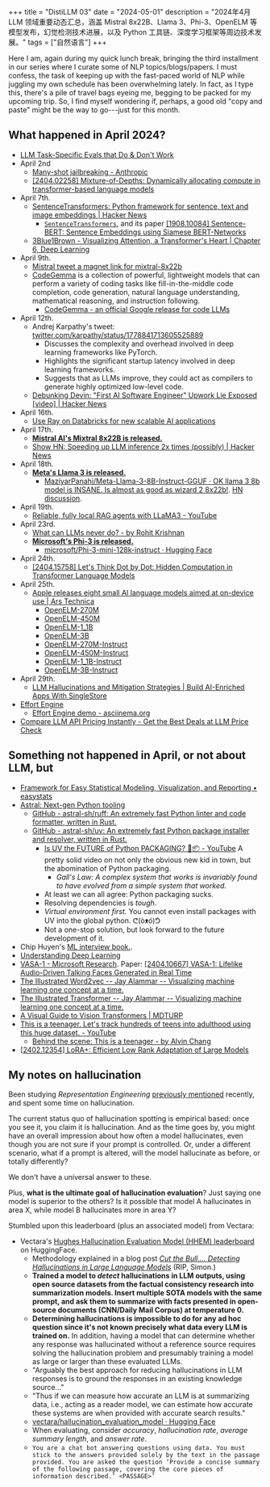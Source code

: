 +++
title = "DistiLLM 03"
date = "2024-05-01"
description = "2024年4月 LLM 领域重要动态汇总，涵盖 Mistral 8x22B、Llama 3、Phi-3、OpenELM 等模型发布，幻觉检测技术进展，以及 Python 工具链、深度学习框架等周边技术发展。"
tags = ["自然语言"]
+++

Here I am, again during my quick lunch break, bringing the third installment in our series where I curate some of NLP topics/blogs/papers. I must confess, the task of keeping up with the fast-paced world of NLP while juggling my own schedule has been overwhelming lately. In fact, as I type this, there's a pile of travel bags eyeing me, begging to be packed for my upcoming trip. So, I find myself wondering if, perhaps, a good old "copy and paste" might be the way to go---just for this month.

## What happened in April 2024?

- [LLM Task-Specific Evals that Do & Don't Work](https://eugeneyan.com/writing/evals/)
- April 2nd
  - [Many-shot jailbreaking - Anthropic](https://www.anthropic.com/research/many-shot-jailbreaking)
  - [\[2404.02258\] Mixture-of-Depths: Dynamically allocating compute in transformer-based language models](https://arxiv.org/abs/2404.02258)
- April 7th.
  - [SentenceTransformers: Python framework for sentence, text and image embeddings \| Hacker News](https://news.ycombinator.com/item?id=39959790)
    - [`SentenceTransformers`](https://sbert.net/), and its paper [\[1908.10084\] Sentence-BERT: Sentence Embeddings using Siamese BERT-Networks](https://arxiv.org/abs/1908.10084)
  - [3Blue1Brown - Visualizing Attention, a Transformer's Heart \| Chapter 6, Deep Learning](https://www.3blue1brown.com/lessons/attention)
- April 9th.
  - [Mistral tweet a magnet link for mixtral-8x22b](https://simonwillison.net/2024/Apr/10/mixtral-8x22b/)
  - [CodeGemma](https://ai.google.dev/gemma/docs/codegemma) is a collection of powerful, lightweight models that can perform a variety of coding tasks like fill-in-the-middle code completion, code generation, natural language understanding, mathematical reasoning, and instruction following.
    - [CodeGemma - an official Google release for code LLMs](https://huggingface.co/blog/codegemma)
- April 12th.
  - Andrej Karpathy's tweet: [twitter.com/karpathy/status/1778841713605525889](https://x.com/karpathy/status/1778841713605525889)
    - Discusses the complexity and overhead involved in deep learning frameworks like PyTorch.
    - Highlights the significant startup latency involved in deep learning frameworks.
    - Suggests that as LLMs improve, they could act as compilers to generate highly optimized low-level code.
  - [Debunking Devin: "First AI Software Engineer" Upwork Lie Exposed \[video\] \| Hacker News](https://news.ycombinator.com/item?id=40008109)
- April 16th.
  - [Use Ray on Databricks for new scalable AI applications](https://www.databricks.com/blog/announcing-general-availability-ray-databricks)
- April 17th.
  - [**Mistral AI's Mixtral 8x22B is released.**](https://mistral.ai/news/mixtral-8x22b/)
  - [Show HN: Speeding up LLM inference 2x times (possibly) | Hacker News](https://news.ycombinator.com/item?id=40067677)
- April 18th.
  - [**Meta's Llama 3 is released.**](https://llama.meta.com/llama3/)
    - [MaziyarPanahi/Meta-Llama-3-8B-Instruct-GGUF · OK llama 3 8b model is INSANE. Is almost as good as wizard 2 8x22b!](https://huggingface.co/MaziyarPanahi/Meta-Llama-3-8B-Instruct-GGUF/discussions/5). [HN discussion](https://news.ycombinator.com/item?id=40084699).
- April 19th.
  - [Reliable, fully local RAG agents with LLaMA3 - YouTube](https://www.youtube.com/watch?v=-ROS6gfYIts)
- April 23rd.
  - [What can LLMs never do? - by Rohit Krishnan](https://www.strangeloopcanon.com/p/what-can-llms-never-do)
  - [**Microsoft's Phi-3 is released.**](https://azure.microsoft.com/en-us/blog/introducing-phi-3-redefining-whats-possible-with-slms/)
    - [microsoft/Phi-3-mini-128k-instruct · Hugging Face](https://huggingface.co/microsoft/Phi-3-mini-128k-instruct)
- April 24th.
  - [\[2404.15758\] Let's Think Dot by Dot: Hidden Computation in Transformer Language Models](https://arxiv.org/abs/2404.15758)
- April 25th.
  - [Apple releases eight small AI language models aimed at on-device use \| Ars Technica](https://arstechnica.com/information-technology/2024/04/apple-releases-eight-small-ai-language-models-aimed-at-on-device-use/)
    - [OpenELM-270M](https://huggingface.co/apple/OpenELM-270M)
    - [OpenELM-450M](https://huggingface.co/apple/OpenELM-450M)
    - [OpenELM-1_1B](https://huggingface.co/apple/OpenELM-1_1B)
    - [OpenELM-3B](https://huggingface.co/apple/OpenELM-3B)
    - [OpenELM-270M-Instruct](https://huggingface.co/apple/OpenELM-270M-Instruct)
    - [OpenELM-450M-Instruct](https://huggingface.co/apple/OpenELM-450M-Instruct)
    - [OpenELM-1_1B-Instruct](https://huggingface.co/apple/OpenELM-1_1B-Instruct)
    - [OpenELM-3B-Instruct](https://huggingface.co/apple/OpenELM-3B-Instruct)
- April 29th.
  - [LLM Hallucinations and Mitigation Strategies | Build AI-Enriched Apps With SingleStore](https://www.singlestore.com/blog/llm-hallucinations-and-mitigation-strategies/)
- [Effort Engine](https://kolinko.github.io/effort/)
  - [Effort Engine demo - asciinema.org](https://asciinema.org/a/654503)
- [Compare LLM API Pricing Instantly - Get the Best Deals at LLM Price Check](https://llmpricecheck.com/)

## Something not happened in April, or not about LLM, but

- [Framework for Easy Statistical Modeling, Visualization, and Reporting • easystats](https://easystats.github.io/easystats/)
- [Astral: Next-gen Python tooling](https://astral.sh/)
  - [GitHub - astral-sh/ruff: An extremely fast Python linter and code formatter, written in Rust.](https://github.com/astral-sh/ruff)
  - [GitHub - astral-sh/uv: An extremely fast Python package installer and resolver, written in Rust.](https://github.com/astral-sh/uv)
    - [Is UV the FUTURE of Python PACKAGING? 🐍📦 - YouTube](https://www.youtube.com/watch?v=_FdjW47Au30) A pretty solid video on not only the obvious new kid in town, but the abomination of Python packaging.
      - *Gall's Law: A complex system that works is invariably found to have evolved from a simple system that worked.*
    - At least we can all agree: Python packaging sucks.
    - Resolving dependencies is *tough*.
    - *Virtual environment first.* You cannot even install packages with UV into the global python. ᕦ(òᴥó)ᕥ
    - Not a one-stop solution, but look forward to the future development of it.
- Chip Huyen's [ML interview book.](https://huyenchip.com/ml-interviews-book/).
- [Understanding Deep Learning](https://udlbook.github.io/udlbook/)
- [VASA-1 - Microsoft Research](https://www.microsoft.com/en-us/research/project/vasa-1/). Paper: [\[2404.10667\] VASA-1: Lifelike Audio-Driven Talking Faces Generated in Real Time](https://arxiv.org/abs/2404.10667)
- [The Illustrated Word2vec -- Jay Alammar -- Visualizing machine learning one concept at a time.](https://jalammar.github.io/illustrated-word2vec/)
- [The Illustrated Transformer -- Jay Alammar -- Visualizing machine learning one concept at a time.](https://jalammar.github.io/illustrated-transformer/)
- [A Visual Guide to Vision Transformers \| MDTURP](https://blog.mdturp.ch/posts/2024-04-05-visual_guide_to_vision_transformer.html)
- [This is a teenager. Let's track hundreds of teens into adulthood using this huge dataset. - YouTube](https://youtu.be/fKv1Mixv0Hk?si=6AGGKptFFzP7SlYS)
  - [Behind the scene: This is a teenager - by Alvin Chang](https://bigcharts.substack.com/p/behind-the-scene-this-is-a-teenager)
- [\[2402.12354\] LoRA+: Efficient Low Rank Adaptation of Large Models](https://arxiv.org/abs/2402.12354)

## My notes on hallucination

Been studying *Representation Engineering* [previously mentioned](/posts/distillm-01/) recently, and spent some time on hallucination.

The current status quo of hallucination spotting is empirical based: once you see it, you claim it is hallucination. And as the time goes by, you might have an overall impression about how often a model hallucinates, even though you are not sure if your prompt is controlled. Or, under a different scenario, what if a prompt is altered, will the model hallucinate as before, or totally differently?

We don't have a universal answer to these.

Plus, **what is the ultimate goal of hallucination evaluation**? Just saying one model is superior to the others? Is it possible that model A hallucinates in area X, while model B hallucinates more in area Y?

Stumbled upon this leaderboard (plus an associated model) from Vectara:

- Vectara's [Hughes Hallucination Evaluation Model (HHEM) leaderboard](https://huggingface.co/spaces/vectara/leaderboard) on HuggingFace.
  - Methodology explained in a blog post *[Cut the Bull.... Detecting Hallucinations in Large Language Models](https://vectara.com/blog/cut-the-bull-detecting-hallucinations-in-large-language-models)* (RIP, Simon.)
  - **Trained a model to *detect* hallucinations in LLM outputs, using open source datasets from the factual consistency research into summarization models. Insert multiple SOTA models with the same prompt, and ask them to summarize with facts presented in open-source documents (CNN/Daily Mail Corpus) at temperature 0.**
  - **Determining hallucinations is impossible to do for any ad hoc question since it's not known precisely what data every LLM is trained on.** In addition, having a model that can determine whether any response was hallucinated without a reference source requires solving the hallucination problem and presumably training a model as large or larger than these evaluated LLMs.
  - "Arguably the best approach for reducing hallucinations in LLM responses is to ground the responses in an existing knowledge source..."
  - "Thus if we can measure how accurate an LLM is at summarizing data, i.e., acting as a reader model, we can estimate how accurate these systems are when provided with accurate search results."
  - [vectara/hallucination\_evaluation\_model · Hugging Face](https://huggingface.co/vectara/hallucination_evaluation_model?text=A+man+walks+into+a+bar+and+buys+a+drink+%5BSEP%5D+A+bloke+swigs+alcohol+at+a+pub)
  - When evaluating, consider *accuracy*, *hallucination rate*, *average summary length*, and *answer rate*.
  - `You are a chat bot answering questions using data. You must stick to the answers provided solely by the text in the passage provided. You are asked the question ‘Provide a concise summary of the following passage, covering the core pieces of information described.’ <PASSAGE>’`
